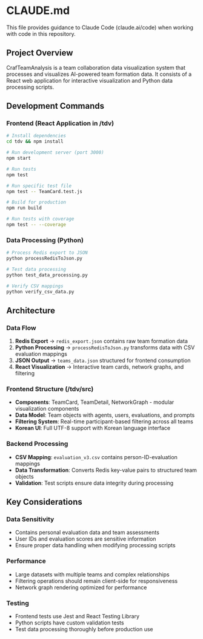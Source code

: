 # CLAUDE.md

This file provides guidance to Claude Code (claude.ai/code) when working with code in this repository.

## Project Overview

CrafTeamAnalysis is a team collaboration data visualization system that processes and visualizes AI-powered team formation data. It consists of a React web application for interactive visualization and Python data processing scripts.

## Development Commands

### Frontend (React Application in /tdv)
```bash
# Install dependencies
cd tdv && npm install

# Run development server (port 3000)
npm start

# Run tests
npm test

# Run specific test file
npm test -- TeamCard.test.js

# Build for production
npm run build

# Run tests with coverage
npm test -- --coverage
```

### Data Processing (Python)
```bash
# Process Redis export to JSON
python processRedisToJson.py

# Test data processing
python test_data_processing.py

# Verify CSV mappings
python verify_csv_data.py
```

## Architecture

### Data Flow
1. **Redis Export** → `redis_export.json` contains raw team formation data
2. **Python Processing** → `processRedisToJson.py` transforms data with CSV evaluation mappings
3. **JSON Output** → `teams_data.json` structured for frontend consumption
4. **React Visualization** → Interactive team cards, network graphs, and filtering

### Frontend Structure (/tdv/src)
- **Components**: TeamCard, TeamDetail, NetworkGraph - modular visualization components
- **Data Model**: Team objects with agents, users, evaluations, and prompts
- **Filtering System**: Real-time participant-based filtering across all teams
- **Korean UI**: Full UTF-8 support with Korean language interface

### Backend Processing
- **CSV Mapping**: `evaluation_v3.csv` contains person-ID-evaluation mappings
- **Data Transformation**: Converts Redis key-value pairs to structured team objects
- **Validation**: Test scripts ensure data integrity during processing

## Key Considerations

### Data Sensitivity
- Contains personal evaluation data and team assessments
- User IDs and evaluation scores are sensitive information
- Ensure proper data handling when modifying processing scripts

### Performance
- Large datasets with multiple teams and complex relationships
- Filtering operations should remain client-side for responsiveness
- Network graph rendering optimized for performance

### Testing
- Frontend tests use Jest and React Testing Library
- Python scripts have custom validation tests
- Test data processing thoroughly before production use